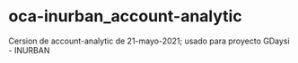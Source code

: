 # oca-inurban_account-analytic
Cersion de account-analytic de 21-mayo-2021; usado para proyecto GDaysi - INURBAN
